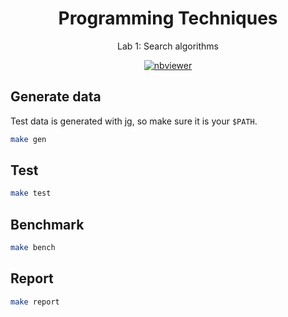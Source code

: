 <p align="center">
  <h1 align="center">Programming Techniques</h1>
  <p align="center">
      Lab 1: Search algorithms
  </p> 
  <p align="center">
    <a href="https://nbviewer.jupyter.org/github/mitinarseny/HSEProgTechLab2/blob/master/report.ipynb?flush=true">
      <img align="center" alt="nbviewer" src="https://img.shields.io/badge/render-nbviewer-F37726.svg?logo=jupyter&style=flat-square">
    </a>   
  </p> 
</p>

## Generate data

Test data is generated with [jg](https://github.com/mitinarseny/jg), so make sure it is your `$PATH`.

```bash
make gen
```

## Test

```bash
make test
```

## Benchmark

```bash
make bench
```

## Report
```bash
make report
```
